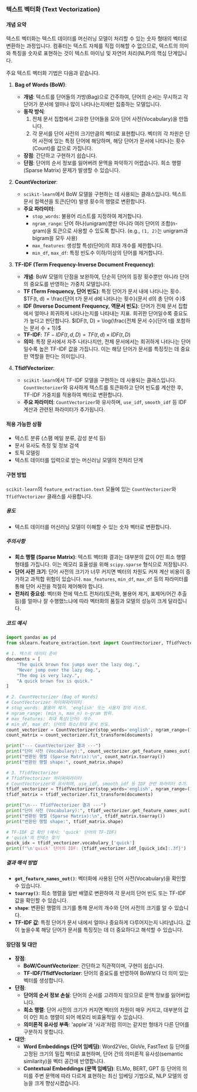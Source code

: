 ### 텍스트 벡터화 (Text Vectorization)

#### 개념 요약
텍스트 벡터화는 텍스트 데이터를 머신러닝 모델이 처리할 수 있는 숫자 형태의 벡터로 변환하는 과정입니다. 컴퓨터는 텍스트 자체를 직접 이해할 수 없으므로, 텍스트의 의미와 특징을 숫자로 표현하는 것이 텍스트 마이닝 및 자연어 처리(NLP)의 핵심 단계입니다.

주요 텍스트 벡터화 기법은 다음과 같습니다.

1.  **Bag of Words (BoW)**:
    - **개념**: 텍스트를 단어들의 가방(Bag)으로 간주하여, 단어의 순서는 무시하고 각 단어가 문서에 얼마나 많이 나타나는지에만 집중하는 모델입니다.
    - **동작 방식**:
        1. 전체 문서 집합에서 고유한 단어들을 모아 단어 사전(Vocabulary)을 만듭니다.
        2. 각 문서를 단어 사전의 크기만큼의 벡터로 표현합니다. 벡터의 각 차원은 단어 사전에 있는 특정 단어에 해당하며, 해당 단어가 문서에 나타나는 횟수(Count)를 값으로 가집니다.
    - **장점**: 간단하고 구현하기 쉽습니다.
    - **단점**: 단어의 순서 정보를 잃어버려 문맥을 파악하기 어렵습니다. 희소 행렬(Sparse Matrix) 문제가 발생할 수 있습니다.

2.  **CountVectorizer**:
    - `scikit-learn`에서 BoW 모델을 구현하는 데 사용되는 클래스입니다. 텍스트 문서 컬렉션을 토큰(단어) 발생 횟수의 행렬로 변환합니다.
    - **주요 파라미터**:
        - `stop_words`: 불용어 리스트를 지정하여 제거합니다.
        - `ngram_range`: 단어 하나(unigram)뿐만 아니라 여러 단어의 조합(n-gram)을 토큰으로 사용할 수 있도록 합니다. (e.g., `(1, 2)`는 unigram과 bigram을 모두 사용)
        - `max_features`: 생성할 특성(단어)의 최대 개수를 제한합니다.
        - `min_df`, `max_df`: 특정 빈도수 이하/이상의 단어를 제거합니다.

3.  **TF-IDF (Term Frequency-Inverse Document Frequency)**:
    - **개념**: BoW 모델의 단점을 보완하여, 단순히 단어의 등장 횟수뿐만 아니라 단어의 중요도를 반영하는 가중치 모델입니다.
    - **TF (Term Frequency, 단어 빈도)**: 특정 단어가 문서 내에 나타나는 횟수. $TF(t, d) = \frac{단어 t가 문서 d에 나타나는 횟수}{문서 d의 총 단어 수}$
    - **IDF (Inverse Document Frequency, 역문서 빈도)**: 단어가 전체 문서 집합에서 얼마나 희귀하게 나타나는지를 나타내는 지표. 희귀한 단어일수록 중요도가 높다고 판단합니다. $IDF(t, D) = \log(\frac{전체 문서 수}{단어 t를 포함하는 문서 수 + 1})$
    - **TF-IDF**: $TF-IDF(t, d, D) = TF(t, d) \times IDF(t, D)$
    - **의미**: 특정 문서에서 자주 나타나지만, 전체 문서에서는 희귀하게 나타나는 단어일수록 높은 TF-IDF 값을 가집니다. 이는 해당 단어가 문서를 특징짓는 데 중요한 역할을 한다는 의미입니다.

4.  **TfidfVectorizer**:
    - `scikit-learn`에서 TF-IDF 모델을 구현하는 데 사용되는 클래스입니다. `CountVectorizer`와 유사하게 텍스트를 토큰화하고 단어 빈도를 계산한 후, TF-IDF 가중치를 적용하여 벡터로 변환합니다.
    - **주요 파라미터**: `CountVectorizer`와 유사하며, `use_idf`, `smooth_idf` 등 IDF 계산과 관련된 파라미터가 추가됩니다.

#### 적용 가능한 상황
- 텍스트 분류 (스팸 메일 분류, 감성 분석 등)
- 문서 유사도 측정 및 정보 검색
- 토픽 모델링
- 텍스트 데이터를 입력으로 받는 머신러닝 모델의 전처리 단계

#### 구현 방법
`scikit-learn`의 `feature_extraction.text` 모듈에 있는 `CountVectorizer`와 `TfidfVectorizer` 클래스를 사용합니다.

##### 용도
- 텍스트 데이터를 머신러닝 모델이 이해할 수 있는 숫자 벡터로 변환합니다.

##### 주의사항
- **희소 행렬 (Sparse Matrix)**: 텍스트 벡터화 결과는 대부분의 값이 0인 희소 행렬 형태를 가집니다. 이는 메모리 효율성을 위해 `scipy.sparse` 형식으로 저장됩니다.
- **단어 사전 크기**: 단어 사전의 크기가 너무 커지면 벡터의 차원도 커져 계산 비용이 증가하고 과적합 위험이 있습니다. `max_features`, `min_df`, `max_df` 등의 파라미터를 통해 단어 사전을 적절히 제어해야 합니다.
- **전처리 중요성**: 벡터화 전에 텍스트 전처리(토큰화, 불용어 제거, 표제어/어간 추출 등)를 얼마나 잘 수행했느냐에 따라 벡터화의 품질과 모델의 성능이 크게 달라집니다.

##### 코드 예시
```python
import pandas as pd
from sklearn.feature_extraction.text import CountVectorizer, TfidfVectorizer

# 1. 텍스트 데이터 준비
documents = [
    "The quick brown fox jumps over the lazy dog.",
    "Never jump over the lazy dog.",
    "The dog is very lazy.",
    "A quick brown fox is quick."
]

# 2. CountVectorizer (Bag of Words)
# CountVectorizer 하이퍼파라미터
# stop_words: 불용어 제거. 'english' 또는 사용자 정의 리스트.
# ngram_range: (min_n, max_n) n-gram 범위.
# max_features: 최대 특성(단어) 개수.
# min_df, max_df: 단어의 최소/최대 문서 빈도.
count_vectorizer = CountVectorizer(stop_words='english', ngram_range=(1, 1))
count_matrix = count_vectorizer.fit_transform(documents)

print("--- CountVectorizer 결과 ---")
print("단어 사전 (Vocabulary):", count_vectorizer.get_feature_names_out())
print("변환된 행렬 (Sparse Matrix):\n", count_matrix.toarray())
print("변환된 행렬 shape:", count_matrix.shape)

# 3. TfidfVectorizer
# TfidfVectorizer 하이퍼파라미터
# CountVectorizer와 유사하며, use_idf, smooth_idf 등 IDF 관련 파라미터 추가.
tfidf_vectorizer = TfidfVectorizer(stop_words='english', ngram_range=(1, 1))
tfidf_matrix = tfidf_vectorizer.fit_transform(documents)

print("\n--- TfidfVectorizer 결과 ---")
print("단어 사전 (Vocabulary):", tfidf_vectorizer.get_feature_names_out())
print("변환된 행렬 (Sparse Matrix):\n", tfidf_matrix.toarray())
print("변환된 행렬 shape:", tfidf_matrix.shape)

# TF-IDF 값 확인 (예시: 'quick' 단어의 TF-IDF)
# 'quick'의 인덱스 찾기
quick_idx = tfidf_vectorizer.vocabulary_['quick']
print(f"\n'quick' 단어의 IDF: {tfidf_vectorizer.idf_[quick_idx]:.3f}")
```

##### 결과 해석 방법
- **`get_feature_names_out()`**: 벡터화에 사용된 단어 사전(Vocabulary)을 확인할 수 있습니다.
- **`toarray()`**: 희소 행렬을 일반 배열로 변환하여 각 문서의 단어 빈도 또는 TF-IDF 값을 확인할 수 있습니다.
- **`shape`**: 변환된 행렬의 크기를 통해 문서의 개수와 단어 사전의 크기를 알 수 있습니다.
- **TF-IDF 값**: 특정 단어가 문서 내에서 얼마나 중요하게 다루어지는지 나타냅니다. 값이 높을수록 해당 단어가 문서를 특징짓는 데 더 중요하다고 해석할 수 있습니다.

#### 장단점 및 대안
- **장점**:
    - **BoW/CountVectorizer**: 간단하고 직관적이며, 구현이 쉽습니다.
    - **TF-IDF/TfidfVectorizer**: 단어의 중요도를 반영하여 BoW보다 더 의미 있는 벡터를 생성합니다.
- **단점**:
    - **단어의 순서 정보 손실**: 단어의 순서를 고려하지 않으므로 문맥 정보를 잃어버립니다.
    - **희소 행렬**: 단어 사전의 크기가 커지면 벡터의 차원이 매우 커지고, 대부분의 값이 0인 희소 행렬이 되어 메모리 비효율적일 수 있습니다.
    - **의미론적 유사성 부족**: 'apple'과 '사과'처럼 의미는 같지만 형태가 다른 단어를 구분하지 못합니다.
- **대안**:
    - **Word Embeddings (단어 임베딩)**: Word2Vec, GloVe, FastText 등 단어를 고정된 크기의 밀집 벡터로 표현하며, 단어 간의 의미론적 유사성(semantic similarity)을 벡터 공간에 반영합니다.
    - **Contextual Embeddings (문맥 임베딩)**: ELMo, BERT, GPT 등 단어의 의미를 주변 문맥에 따라 다르게 표현하는 최신 임베딩 기법으로, NLP 모델의 성능을 크게 향상시켰습니다.

```